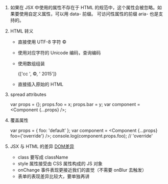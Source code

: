 
1. 如果在 JSX 中使用的属性不存在于 HTML 的规范中，这个属性会被忽略。如果要使用自定义属性，可以用 data- 前缀。
可访问性属性的前缀 aria- 也是支持的。

2. HTML 转义

    - 直接使用 UTF-8 字符 ©
    - 使用对应字符的 Unicode 编码，查询编码
    - 使用数组组装 <div>{['cc ', <span>&copy;</span>, ' 2015']}</div>
    - 直接插入原始的 HTML

      <div dangerouslySetInnerHTML={{__html: 'cc &copy; 2015'}} />
        
3. spread attributes

      var props = {};
      props.foo = x;
      props.bar = y;
      var component = <Component {...props} />;
      
4. 覆盖属性

      var props = { foo: 'default' };
      var component = <Component {...props} foo={'override'} />;
      console.log(component.props.foo); // 'override'
    
5. JSX 与 HTML 的差异 [DOM差异](http://facebook.github.io/react/docs/dom-differences.html)

    - class 要写成 className
    - style 属性接受由 CSS 属性构成的 JS 对象
    - onChange 事件表现更接近我们的直觉（不需要 onBlur 去触发）
    - 表单的表现差异比较大，要单独再讲
